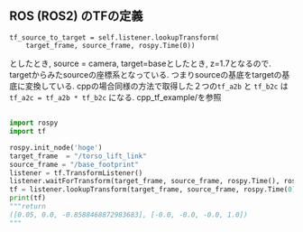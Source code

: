 ## ROS (ROS2) のTFの定義

```
tf_source_to_target = self.listener.lookupTransform(
    target_frame, source_frame, rospy.Time(0))
```
としたとき, source = camera, target=baseとしたとき, z=1.7となるので. targetからみたsourceの座標系となっている. つまりsourceの基底をtargetの基底に変換している. 
cppの場合同様の方法で取得した２つの`tf_a2b` と `tf_b2c` は `tf_a2c = tf_a2b * tf_b2c` になる. 
cpp_tf_example/を参照

## 
```python
import rospy
import tf

rospy.init_node('hoge')
target_frame  = "/torso_lift_link"
source_frame = "/base_footprint"
listener = tf.TransformListener()
listener.waitForTransform(target_frame, source_frame, rospy.Time(), rospy.Duration(4.0))
tf = listener.lookupTransform(target_frame, source_frame, rospy.Time(0))
print(tf)
"""return
([0.05, 0.0, -0.8588468872983683], [-0.0, -0.0, -0.0, 1.0])
"""
```

